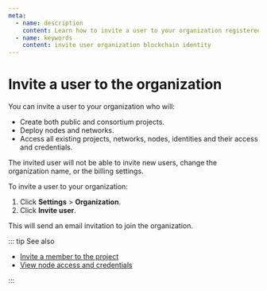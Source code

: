 ```yaml
---
meta:
  - name: description
    content: Learn how to invite a user to your organization registered with the Chainstack managed blockchain services.
  - name: keywords
    content: invite user organization blockchain identity
---
```


# Invite a user to the organization

You can invite a user to your organization who will:

* Create both public and consortium projects.
* Deploy nodes and networks.
* Access all existing projects, networks, nodes, identities and their access and credentials.

The invited user will not be able to invite new users, change the organization name, or the billing settings.

To invite a user to your organization:

1. Click **Settings** > **Organization**.
1. Click **Invite user**.

This will send an email invitation to join the organization.

::: tip See also

* [Invite a member to the project](/platform/invite-a-member-to-the-project)
* [View node access and credentials](/platform/view-node-access-and-credentials)

:::
